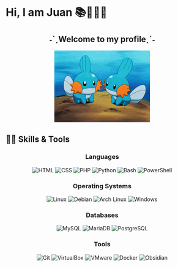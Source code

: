 # Hi, I am Juan 📚🧑🏻‍💻

<div align="center"> 
    <h2>˗ˋˏWelcome to my profileˎˊ˗</h2>
    <img src="img/mudkip.gif" alt="Mudkip GIF"/>
</div>

## 🐦‍🔥 Skills & Tools
<div align="center">
    <h3>Languages</h3>
    <!-- HTML -->
    <img src="https://cdn.jsdelivr.net/gh/devicons/devicon/icons/html5/html5-original.svg"
    alt="HTML" width="50" height="50"/>
    <!-- CSS -->
    <img src="https://cdn.jsdelivr.net/gh/devicons/devicon/icons/css3/css3-original.svg"
    alt="CSS" width="50" height="50"/>
    <!-- PHP -->
    <img src="https://cdn.jsdelivr.net/gh/devicons/devicon/icons/php/php-original.svg"
    alt="PHP" width="50" height="50"/>
    <!-- Python -->
    <img src="https://cdn.jsdelivr.net/gh/devicons/devicon/icons/python/python-original.svg"
    alt="Python" width="50" height="50"/>
    <!-- Bash -->
    <img src="https://imgs.search.brave.com/x8Jzy-5AfUZdetCTdlzFB0G8aZc64GwIl8VMVklxAzI/rs:fit:860:0:0:0/g:ce/aHR0cHM6Ly91cGxv/YWQud2lraW1lZGlh/Lm9yZy93aWtpcGVk/aWEvY29tbW9ucy80/LzRiL0Jhc2hfTG9n/b19Db2xvcmVkLnN2/Zw"
    alt="Bash" width="50" height="50"/>
    <!-- PowerShell -->
    <img src="https://cdn.jsdelivr.net/gh/devicons/devicon/icons/powershell/powershell-original.svg"
    alt="PowerShell" width="50" height="50"/>
    <h3>Operating Systems</h3>
    <!-- Linux -->
    <img src="https://cdn.jsdelivr.net/gh/devicons/devicon/icons/linux/linux-original.svg"
    alt="Linux" width="50" height="50"/>
    <!-- Debian -->
    <img src="https://cdn.jsdelivr.net/gh/devicons/devicon/icons/debian/debian-original.svg"
    alt="Debian" width="50" height="50"/>
    <!-- Arch Linux -->
    <img src="https://cdn.jsdelivr.net/gh/devicons/devicon/icons/archlinux/archlinux-original.svg"
    alt="Arch Linux" width="50" height="50"/>
    <!-- Windows -->
    <img src="https://upload.wikimedia.org/wikipedia/commons/thumb/0/0a/Unofficial_Windows_logo_variant_-_2002%E2%80%932012_%28Multicolored%29.svg/2321px-Unofficial_Windows_logo_variant_-_2002%E2%80%932012_%28Multicolored%29.svg.png"
    alt="Windows" width="50" height="50"/>
    <h3>Databases</h3>
    <!-- MySQL -->
    <img src="https://cdn.jsdelivr.net/gh/devicons/devicon/icons/mysql/mysql-original.svg" 
    alt="MySQL" width="50" height="50"/>
    <!-- MariaDB -->
    <img src="https://cdn.jsdelivr.net/gh/devicons/devicon/icons/mariadb/mariadb-original.svg"
    alt="MariaDB" width="50" height="50"/>
    <!-- PostgreSQL -->
    <img src="https://cdn.jsdelivr.net/gh/devicons/devicon/icons/postgresql/postgresql-original.svg"
    alt="PostgreSQL" width="50" height="50"/>
    <h3>Tools</h3>
    <!-- Git -->
    <img src="https://cdn.jsdelivr.net/gh/devicons/devicon/icons/git/git-original.svg"
    alt="Git" width="50" height="50"/>
    <!-- VirtualBox -->
    <img src="https://upload.wikimedia.org/wikipedia/commons/d/d5/Virtualbox_logo.png"
    alt="VirtualBox" width="50" height="50"/>
    <!-- VMware -->
    <img src="https://upload.wikimedia.org/wikipedia/commons/5/5a/Vmware_workstation_16_icon.svg"
    alt="VMware" width="50" height="50"/>
    <!-- Docker -->
    <img src="https://cdn.jsdelivr.net/gh/devicons/devicon/icons/docker/docker-original.svg"
    alt="Docker" width="50" height="50"/>
    <!-- Obsidian -->
    <img src="https://upload.wikimedia.org/wikipedia/commons/thumb/1/10/2023_Obsidian_logo.svg/512px-2023_Obsidian_logo.svg.png?20230604143825"
    alt="Obsidian" width="50" height="50"/>
</div>
